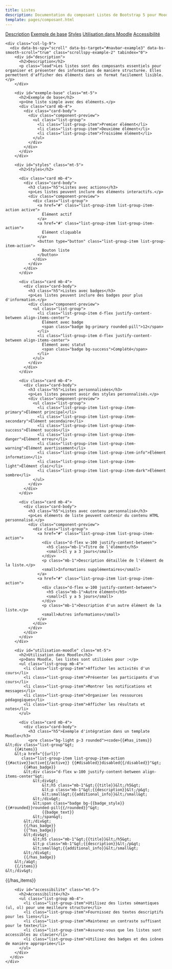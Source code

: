 ```yaml
---
title: Listes
description: Documentation du composant Listes de Bootstrap 5 pour Moodle
template: pages/composant.html
---
```


<div class="container py-4">
  <div class="row">
    <div class="col-lg-3">
      <nav id="navbar-example3" class="h-100 flex-column align-items-stretch pe-4 border-end">
        <nav class="nav nav-pills flex-column">
          <a class="nav-link" href="#description">Description</a>
          <a class="nav-link" href="#exemple-base">Exemple de base</a>
          <a class="nav-link" href="#styles">Styles</a>
          <a class="nav-link" href="#utilisation-moodle">Utilisation dans Moodle</a>
          <a class="nav-link" href="#accessibilite">Accessibilité</a>
        </nav>
      </nav>
    </div>

    <div class="col-lg-9">
      <div data-bs-spy="scroll" data-bs-target="#navbar-example3" data-bs-smooth-scroll="true" class="scrollspy-example-2" tabindex="0">
        <div id="description">
          <h2>Description</h2>
          <p class="lead">Les listes sont des composants essentiels pour organiser et présenter des informations de manière structurée. Elles permettent d'afficher des éléments dans un format facilement lisible.</p>
        </div>

        <div id="exemple-base" class="mt-5">
          <h2>Exemple de base</h2>
          <p>Une liste simple avec des éléments.</p>
          <div class="card mb-4">
            <div class="card-body">
              <div class="component-preview">
                <ul class="list-group">
                  <li class="list-group-item">Premier élément</li>
                  <li class="list-group-item">Deuxième élément</li>
                  <li class="list-group-item">Troisième élément</li>
                </ul>
              </div>
            </div>
          </div>
        </div>

        <div id="styles" class="mt-5">
          <h2>Styles</h2>

          <div class="card mb-4">
            <div class="card-body">
              <h3 class="h5">Listes avec actions</h3>
              <p>Les listes peuvent inclure des éléments interactifs.</p>
              <div class="component-preview">
                <div class="list-group">
                  <a href="#" class="list-group-item list-group-item-action active">
                    Élément actif
                  </a>
                  <a href="#" class="list-group-item list-group-item-action">
                    Élément cliquable
                  </a>
                  <button type="button" class="list-group-item list-group-item-action">
                    Bouton liste
                  </button>
                </div>
              </div>
            </div>
          </div>

          <div class="card mb-4">
            <div class="card-body">
              <h3 class="h5">Listes avec badges</h3>
              <p>Les listes peuvent inclure des badges pour plus d'information.</p>
              <div class="component-preview">
                <ul class="list-group">
                  <li class="list-group-item d-flex justify-content-between align-items-center">
                    Élément avec badge
                    <span class="badge bg-primary rounded-pill">12</span>
                  </li>
                  <li class="list-group-item d-flex justify-content-between align-items-center">
                    Élément avec statut
                    <span class="badge bg-success">Complété</span>
                  </li>
                </ul>
              </div>
            </div>
          </div>

          <div class="card mb-4">
            <div class="card-body">
              <h3 class="h5">Listes personnalisées</h3>
              <p>Les listes peuvent avoir des styles personnalisés.</p>
              <div class="component-preview">
                <ul class="list-group">
                  <li class="list-group-item list-group-item-primary">Élément principal</li>
                  <li class="list-group-item list-group-item-secondary">Élément secondaire</li>
                  <li class="list-group-item list-group-item-success">Élément succès</li>
                  <li class="list-group-item list-group-item-danger">Élément erreur</li>
                  <li class="list-group-item list-group-item-warning">Élément avertissement</li>
                  <li class="list-group-item list-group-item-info">Élément information</li>
                  <li class="list-group-item list-group-item-light">Élément clair</li>
                  <li class="list-group-item list-group-item-dark">Élément sombre</li>
                </ul>
              </div>
            </div>
          </div>

          <div class="card mb-4">
            <div class="card-body">
              <h3 class="h5">Listes avec contenu personnalisé</h3>
              <p>Les éléments de liste peuvent contenir du contenu HTML personnalisé.</p>
              <div class="component-preview">
                <div class="list-group">
                  <a href="#" class="list-group-item list-group-item-action">
                    <div class="d-flex w-100 justify-content-between">
                      <h5 class="mb-1">Titre de l'élément</h5>
                      <small>Il y a 3 jours</small>
                    </div>
                    <p class="mb-1">Description détaillée de l'élément de la liste.</p>
                    <small>Informations supplémentaires</small>
                  </a>
                  <a href="#" class="list-group-item list-group-item-action">
                    <div class="d-flex w-100 justify-content-between">
                      <h5 class="mb-1">Autre élément</h5>
                      <small>Il y a 5 jours</small>
                    </div>
                    <p class="mb-1">Description d'un autre élément de la liste.</p>
                    <small>Autres informations</small>
                  </a>
                </div>
              </div>
            </div>
          </div>
        </div>

        <div id="utilisation-moodle" class="mt-5">
          <h2>Utilisation dans Moodle</h2>
          <p>Dans Moodle, les listes sont utilisées pour :</p>
          <ul class="list-group mb-4">
            <li class="list-group-item">Afficher les activités d'un cours</li>
            <li class="list-group-item">Présenter les participants d'un cours</li>
            <li class="list-group-item">Montrer les notifications et messages</li>
            <li class="list-group-item">Organiser les ressources pédagogiques</li>
            <li class="list-group-item">Afficher les résultats et notes</li>
          </ul>

          <div class="card mb-4">
            <div class="card-body">
              <h3 class="h5">Exemple d'intégration dans un template Moodle</h3>
              <pre class="bg-light p-3 rounded"><code>{{#has_items}}
    &lt;div class="list-group"&gt;
        {{#items}}
        &lt;a href="{{url}}"
           class="list-group-item list-group-item-action {{#active}}active{{/active}} {{#disabled}}disabled{{/disabled}}"&gt;
            {{#has_badge}}
            &lt;div class="d-flex w-100 justify-content-between align-items-center"&gt;
                &lt;div&gt;
                    &lt;h5 class="mb-1"&gt;{{title}}&lt;/h5&gt;
                    &lt;p class="mb-1"&gt;{{description}}&lt;/p&gt;
                    &lt;small&gt;{{additional_info}}&lt;/small&gt;
                &lt;/div&gt;
                &lt;span class="badge bg-{{badge_style}} {{#rounded}}rounded-pill{{/rounded}}"&gt;
                    {{badge_text}}
                &lt;/span&gt;
            &lt;/div&gt;
            {{/has_badge}}
            {{^has_badge}}
            &lt;div&gt;
                &lt;h5 class="mb-1"&gt;{{title}}&lt;/h5&gt;
                &lt;p class="mb-1"&gt;{{description}}&lt;/p&gt;
                &lt;small&gt;{{additional_info}}&lt;/small&gt;
            &lt;/div&gt;
            {{/has_badge}}
        &lt;/a&gt;
        {{/items}}
    &lt;/div&gt;
{{/has_items}}</code></pre>
            </div>
          </div>
        </div>

        <div id="accessibilite" class="mt-5">
          <h2>Accessibilité</h2>
          <ul class="list-group mb-4">
            <li class="list-group-item">Utilisez des listes sémantiques (ul, ol) pour une meilleure structure</li>
            <li class="list-group-item">Fournissez des textes descriptifs pour les liens</li>
            <li class="list-group-item">Maintenez un contraste suffisant pour le texte</li>
            <li class="list-group-item">Assurez-vous que les listes sont accessibles au clavier</li>
            <li class="list-group-item">Utilisez des badges et des icônes de manière appropriée</li>
          </ul>
        </div>
      </div>
    </div>
  </div>
</div>